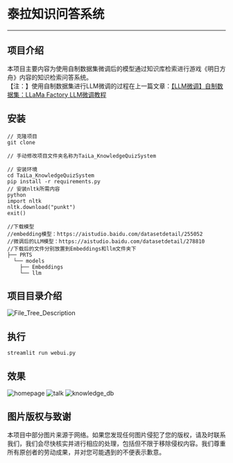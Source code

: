 # 泰拉知识问答系统  
***
项目介绍
---
本项目主要内容为使用自制数据集微调后的模型通过知识库检索进行游戏《明日方舟》内容的知识检索问答系统。    
【注：】使用自制数据集进行LLM微调的过程在上一篇文章：[【LLM微调】自制数据集：LLaMa Factory LLM微调教程](https://aistudio.baidu.com/projectdetail/8062297)
  
安装
---
```
// 克隆项目
git clone
```
```
// 手动修改项目文件夹名称为TaiLa_KnowledgeQuizSystem
```
```
// 安装环境
cd TaiLa_KnowledgeQuizSystem
pip install -r requirements.py
// 安装nltk所需内容
python
import nltk
nltk.download("punkt")
exit()
```
```
//下载模型
//embedding模型：https://aistudio.baidu.com/datasetdetail/255052
//微调后的LLM模型：https://aistudio.baidu.com/datasetdetail/278810
//下载后的文件分别放置到Embeddings和llm文件夹下
├── PRTS
  └── models
    ├── Embeddings
    └── llm
```
  
项目目录介绍
---  
![File_Tree_Description](https://github.com/longkong39/longkong39-TaiLa_KnowledgeQuizSystem/assets/109353411/f29a9ffd-5960-472e-b08a-cbf677730131)

执行
---
```
streamlit run webui.py
```

效果
---
![homepage](https://github.com/longkong39/longkong39-TaiLa_KnowledgeQuizSystem/assets/109353411/fc35057f-148f-43cc-a2e3-ef9549b76240)
![talk](https://github.com/longkong39/longkong39-TaiLa_KnowledgeQuizSystem/assets/109353411/1c2ce5b5-b956-413d-ad6b-f7dec9253c0f)
![knowledge_db](https://github.com/longkong39/longkong39-TaiLa_KnowledgeQuizSystem/assets/109353411/7a68c746-a465-4dc4-b73d-7d8b8dba1ae6)

图片版权与致谢
---
本项目中部分图片来源于网络。如果您发现任何图片侵犯了您的版权，请及时联系我们，我们会尽快核实并进行相应的处理，包括但不限于移除侵权内容。我们尊重所有原创者的劳动成果，并对您可能遇到的不便表示歉意。
